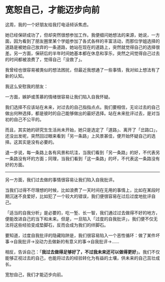 # 宽恕自己，才能迈步向前



这周，我的一个好朋友给我打电话倾诉焦虑。

她已经保研成功了，但却突然很想参加工作。我便细问她想法的来源，她说，一方面，因为看到了朋友圈里某个学姐参加了各式各样的丰富活动，而那位学姐选择的道路是被她自己放弃的一条道路，她站在现在的道路上，突然就觉得自己的选择很差。另一方面，保研后的半年时间她基本都在休息和享乐，突然之间觉得自己过去的时间都被浪费了，觉得自己「没救了」。

我曾经也很容易被类似的想法困扰，但最近我想通了一些事情，我对如上想法有了新的认知。

我这么安慰我的朋友：

一方面，嫉妒或羡慕的情绪很容易让我们陷入自我怀疑。

我们选择不应该站在未来，对过去的自己指指点点。我们要相信，无论过去的自己做出何种选择，都是彼时的自己能够做出的最好选择。站在未来批评过去，是对当初的自己不公平的。

而且，其实她的研究生生活尚未开始，她只是选定了「道路」、离开了「岔路口」，还没出发呢，突然回过眼来看到「另一条路」上风景甚佳，便开始怀疑自己的选择。这其实是没有必要的。

退一步说，每一条路上各有风景和坑洼，当我们看到「另一条路」的好，不代表另一条路没有坏的方面；同理，当我们看到「这一条路」的坏，不代表这一条路没有好的方面。

---

另一方面，我们过去做的事情很容易让我们陷入自我批评。

当我们过得不尽理想的时候，比如浪费了一天时间在无用的事情上，比如在某段时期沉迷不良爱好，比如犯了一个较大的错误，我们便很容易在过后过度地批评自己。

「适当的自我分析」是必要的，吃一堑、长一智，我们通过过去做得不好的地方，便能改进自己的当下和未来。但是，一旦陷入「过度的自我批评」，我们便不仅无法将这些经验变成垫脚石，反而会成为我们的绊脚石。

要知道，过度自我批评的隐藏陷阱是，我们很容易陷入一个恶性循环：做了某件坏事→自我批评→没动力去做新的有意义的事→自我批评→……

相反，告诉自己：「**我过去做得足够好了，不过我未来还可以做得更好**」。我们不仅能够正视过去的自己，也能将过去的经验转化为有益的土壤，供未来的自己茁壮成长。

宽恕自己，我们才能迈步向前。
